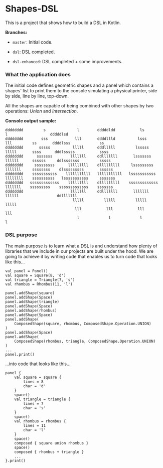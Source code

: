 # Shapes-DSL
This is a project that shows how to build a DSL in Kotlin.

**Branches:**

- `master`: Initial code.

- `dsl`: DSL completed.

- `dsl-enhanced`: DSL completed + some improvements.

### What the application does

The initial code defines geometric shapes and a panel which contains a shapes' list to print them to the console simulating a physical printer, side by side, line by line, top-down.

All the shapes are capable of being combined with other shapes by two operations: *Union* and *Intersection*.

**Console output sample:**
```
dddddddd         s              l        dddddldd           ls              l                   dddddlsd                
dddddddd        sss            lll       ddddllld          lsss            lll         ss       ddddlsss             ss 
dddddddd       sssss          lllll      dddlllll         lsssss          lllll       ssss      dddlsssss           ssss
dddddddd      sssssss        lllllll     ddlllllll       lsssssss        llllll      ssssss     ddlsssssss         sssss
dddddddd     sssssssss      lllllllll    dlllllllll     lsssssssss      lllllll     ssssssss    dlsssssssss       ssssss
dddddddd    sssssssssss    lllllllllll   lllllllllll   lsssssssssss    llllllll    ssssssssss   lsssssssssss     sssssss
dddddddd   sssssssssssss    lllllllll    dlllllllll    sssssssssssss    lllllll    sssssssss    sssssssssssss    sssssss
dddddddd                     lllllll     ddlllllll       lllllll         llllll                 ddlllllll               
                              lllll         lllll         lllll                                    lllll                
                               lll           lll           lll                                      lll                 
                                l             l             l                                        l                   
```
### DSL purpose

The main purpose is to learn what a DSL is and understand how plenty of libraries that we include in our projects are built under the hood. We are going to achieve it by writing code that enables us to turn code that looks like this...

```
val panel = Panel()
val square = Square(8, 'd')
val triangle = Triangle(7, 's')
val rhombus = Rhombus(11, 'l')

panel.addShape(square)
panel.addShape(Space)
panel.addShape(triangle)
panel.addShape(Space)
panel.addShape(rhombus)
panel.addShape(Space)
panel.addShape(
    ComposedShape(square, rhombus, ComposedShape.Operation.UNION)
)
panel.addShape(Space)
panel.addShape(
    ComposedShape(rhombus, triangle, ComposedShape.Operation.UNION)
)
...
panel.print()
```
...into code that looks like this...
```
panel {
    val square = square {
        lines = 8
        char = 'd'
    }
    space()
    val triangle = triangle {
        lines = 7
        char = 's'
    }
    space()
    val rhombus = rhombus {
        lines = 11
        char = 'l'
    }
    space()
    composed { square union rhombus }
    space()
    composed { rhombus + triangle }
    ...
}.print()
```

